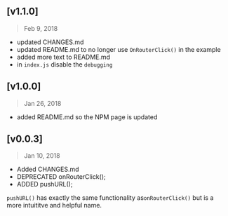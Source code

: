 ## [v1.1.0]
> Feb 9, 2018

- updated CHANGES.md
- updated README.md to no longer use `OnRouterClick()` in the example
- added more text to README.md
- in `index.js` disable the `debugging`

## [v1.0.0]
> Jan 26, 2018

- added README.md so the NPM page is updated

## [v0.0.3]
> Jan 10, 2018

- Added CHANGES.md
- DEPRECATED onRouterClick();
- ADDED pushURL();

`pushURL()` has exactly the same functionality as`onRouterClick()` but is a more intuititve and helpful name.
